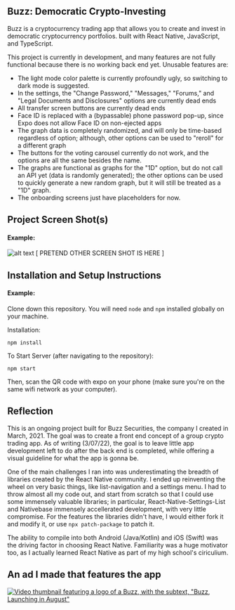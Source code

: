 ## Buzz: Democratic Crypto-Investing

Buzz is a cryptocurrency trading app that allows you to create and invest in democratic cryptocurrency portfolios. built with React Native, JavaScript, and TypeScript.

This project is currently in development, and many features are not fully functional because there is no working back end yet. Unusable features are:

- The light mode color palette is currently profoundly ugly, so switching to dark mode is suggested.
- In the settings, the "Change Password," "Messages," "Forums," and "Legal Documents and Disclosures" options are currently dead ends
- All transfer screen buttons are currently dead ends
- Face ID is replaced with a (bypassable) phone password pop-up, since Expo does not allow Face ID on non-ejected apps
- The graph data is completely randomized, and will only be time-based regardless of option; although, other options can be used to "reroll" for a different graph
- The buttons for the voting carousel currently do not work, and the options are all the same besides the name.
- The graphs are functional as graphs for the "1D" option, but do not call an API yet (data is randomly generated); the other options can be used to quickly generate a new random graph, but it will still be treated as a "1D" graph.
- The onboarding screens just have placeholders for now.

## Project Screen Shot(s)

#### Example:   

![alt text](https://github.com/BZahory/Buzz-App/blob/screenshots/1.jpg?raw=true)
[ PRETEND OTHER SCREEN SHOT IS HERE ]

## Installation and Setup Instructions

#### Example:  

Clone down this repository. You will need `node` and `npm` installed globally on your machine.  

Installation:

`npm install` 

To Start Server (after navigating to the repository):

`npm start`  

Then, scan the QR code with expo on your phone (make sure you're on the same wifi network as your computer).

## Reflection
This is an ongoing project built for Buzz Securities, the company I created in March, 2021. The goal was to create a front end concept of a group crypto trading app. As of writing (3/07/22), the goal is to leave little app development left to do after the back end is completed, while offering a visual guideline for what the app is gonna be.

One of the main challenges I ran into was underestimating the breadth of libraries created by the React Native community. I ended up reinventing the wheel on very basic things, like list-navigation and a settings menu. I had to throw almost all my code out, and start from scratch so that I could use some immensely valuable libraries; in particular, React-Native-Settings-List and Nativebase immensely accellerated development, with very little compromise. For the features the libraries didn't have, I would either fork it and modify it, or use `npx patch-package` to patch it.

The ability to compile into both Android (Java/Kotlin) and iOS (Swift) was the driving factor in choosing React Native. Familiarity was a huge motivator too, as I actually learned React Native as part of my high school's ciriculium.

## An ad I made that features the app
[![Video thumbnail featuring a logo of a Buzz, with the subtext, "Buzz, Launching in August"](https://img.youtube.com/vi/pK5-JGeUckc/0.jpg)](https://www.youtube.com/watch?v=pK5-JGeUckc)
